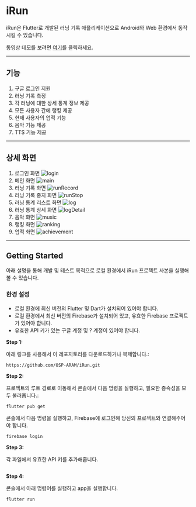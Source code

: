 # iRun

iRun은 Flutter로 개발된 러닝 기록 애플리케이션으로 Android와 Web 환경에서 동작시킬 수 있습니다.

동영상 데모를 보려면 [여기](https://youtu.be/pWvLRgoUIC8?si=chBp9lhsnPXh4MNj)를 클릭하세요.


---
## 기능
1. 구글 로그인 지원
2. 러닝 기록 측정
3. 각 러닝에 대한 상세 통계 정보 제공
4. 모든 사용자 간에 랭킹 제공
5. 현재 사용자의 업적 기능
6. 음악 기능 제공
7. TTS 기능 제공

---
## 상세 화면
1. 로그인 화면
![login](https://github.com/OSP-ARAM/iRun/assets/138470360/62d1de09-d20c-49e9-bea3-f5b93b3c8915)
2. 메인 화면
![main](https://github.com/OSP-ARAM/iRun/assets/138470360/3cfe31c1-5a7d-43e1-9963-186b68c91435)
3. 러닝 기록 화면
![runRecord](https://github.com/OSP-ARAM/iRun/assets/138470360/8072fe0c-fc72-4351-a1b2-8b975c7437e4)
4. 러닝 기록 중지 화면
![runStop](https://github.com/OSP-ARAM/iRun/assets/138470360/56a0f45a-2a02-4ab1-8162-3b8c03f86e15)
5. 러닝 통계 리스트 화면
![log](https://github.com/OSP-ARAM/iRun/assets/138470360/0568ad00-5cb0-4e1e-9ceb-f5c735982a73)
6. 러닝 통계 상세 화면
![logDetail](https://github.com/OSP-ARAM/iRun/assets/138470360/bd7e2dac-723a-404b-87a1-f94097ecb15f)
7. 음악 화면
![music](https://github.com/OSP-ARAM/iRun/assets/138470360/9c85956a-bb2e-4425-9d8a-18ff97c11086)
8. 랭킹 화면
![ranking](https://github.com/OSP-ARAM/iRun/assets/138470360/49c6b2e3-9de5-4bbf-9cce-9a6690737c70)
9. 업적 화면
![achievement](https://github.com/OSP-ARAM/iRun/assets/138470360/fce8d827-a53b-4983-826e-595884be7910)

---

## Getting Started

아래 설명을 통해 개발 및 테스트 목적으로 로컬 환경에서 iRun 프로젝트 사본을 실행해 볼 수 있습니다.

### 환경 설정

  * 로컬 환경에 최신 버전의 Flutter 및 Dart가 설치되어 있어야 합니다.
  * 로컬 환경에서 최신 버전의 Firebase가 설치되어 있고, 유효한 Firebase 프로젝트가 있어야 합니다.
  * 유효한 API 키가 있는 구글 계정 및 ? 계정이 있어야 합니다.

**Step 1:**

아래 링크를 사용해서 이 레포지토리를 다운로드하거나 복제합니다.:

```
https://github.com/OSP-ARAM/iRun.git
```

**Step 2:**

프로젝트의 루트 경로로 이동해서 콘솔에서 다음 명령을 실행하고, 필요한 종속성을 모두 불러옵니다.:

```
flutter pub get 
```

콘솔에서 다음 명령을 실행하고, Firebase에 로그인해 당신의 프로젝트와 연결해주어야 합니다.

```
firebase login
```

**Step 3:**

각 파일에서 유효한 API 키를 추가해줍니다.

```dart

```
**Step 4:**

콘솔에서 아래 명령어를 실행하고 app을 실행합니다.

```
flutter run
```

